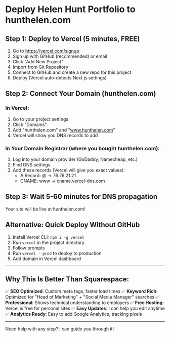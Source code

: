 # Deploy Helen Hunt Portfolio to hunthelen.com

## Step 1: Deploy to Vercel (5 minutes, FREE)

1. Go to https://vercel.com/signup
2. Sign up with GitHub (recommended) or email
3. Click "Add New Project"
4. Import from Git Repository
5. Connect to GitHub and create a new repo for this project
6. Deploy (Vercel auto-detects Next.js settings)

## Step 2: Connect Your Domain (hunthelen.com)

### In Vercel:
1. Go to your project settings
2. Click "Domains"
3. Add "hunthelen.com" and "www.hunthelen.com"
4. Vercel will show you DNS records to add

### In Your Domain Registrar (where you bought hunthelen.com):
1. Log into your domain provider (GoDaddy, Namecheap, etc.)
2. Find DNS settings
3. Add these records (Vercel will give you exact values):
   - A Record: @ → 76.76.21.21
   - CNAME: www → cname.vercel-dns.com

## Step 3: Wait 5-60 minutes for DNS propagation

Your site will be live at hunthelen.com!

## Alternative: Quick Deploy Without GitHub

1. Install Vercel CLI: `npm i -g vercel`
2. Run `vercel` in the project directory
3. Follow prompts
4. Run `vercel --prod` to deploy to production
5. Add domain in Vercel dashboard

---

## Why This Is Better Than Squarespace:

✅ **SEO Optimized**: Custom meta tags, faster load times
✅ **Keyword Rich**: Optimized for "Head of Marketing" + "Social Media Manager" searches
✅ **Professional**: Shows technical understanding to employers
✅ **Free Hosting**: Vercel is free for personal sites
✅ **Easy Updates**: I can help you edit anytime
✅ **Analytics Ready**: Easy to add Google Analytics, tracking pixels

---

Need help with any step? I can guide you through it!
